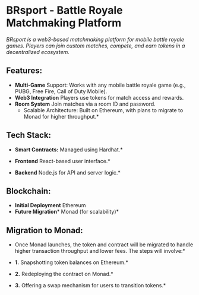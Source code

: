 # BRsport - Battle Royale Matchmaking Platform

*BRsport is a web3-based matchmaking platform for mobile battle royale games. Players can join custom matches, compete, and earn tokens in a decentralized ecosystem.*

## Features:
- **Multi-Game** Support: Works with any mobile battle royale game (e.g., PUBG, Free Fire, Call of Duty Mobile).
- **Web3 Integration** Players use tokens for match access and rewards.
- **Room System** Join matches via a room ID and password.
  - Scalable Architecture: Built on Ethereum, with plans to migrate to Monad for higher throughput.*

## Tech Stack:
- **Smart Contracts:** Managed using Hardhat.*

- **Frontend** React-based user interface.*

- **Backend** Node.js for API and server logic.*

## Blockchain:
- **Initial Deployment** Ethereum
- **Future Migration*** Monad (for scalability)*

## Migration to Monad:

- Once Monad launches, the token and contract will be migrated to handle higher transaction throughput and lower fees. The steps will involve:*

- **1.** Snapshotting token balances on Ethereum.*


- **2.** Redeploying the contract on Monad.*

- **3.** Offering a swap mechanism for users to transition tokens.*
